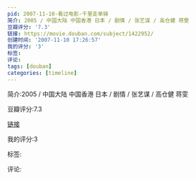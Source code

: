 ```yaml
---
pid: 2007-11-10-看过电影-千里走单骑
简介: 2005 / 中国大陆 中国香港 日本 / 剧情 / 张艺谋 / 高仓健 蒋雯
豆瓣评分: '7.3'
链接: https://movie.douban.com/subject/1422952/
创建时间: '2007-11-10 17:26:57'
我的评分: '3'
标签:
评论:
tags: [douban]
categories: [timeline]
---
```

简介:2005 / 中国大陆 中国香港 日本 / 剧情 / 张艺谋 / 高仓健 蒋雯

豆瓣评分:7.3

[链接](https://movie.douban.com/subject/1422952/)

我的评分:3

标签:

评论:

